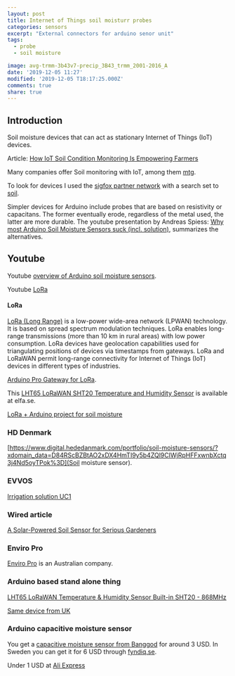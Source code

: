 ```yaml
---
layout: post
title: Internet of Things soil moisturr probes
categories: sensors
excerpt: "External connectors for arduino senor unit"
tags:
  - probe
  - soil moisture

image: avg-trmm-3b43v7-precip_3B43_trmm_2001-2016_A
date: '2019-12-05 11:27'
modified: '2019-12-05 T18:17:25.000Z'
comments: true
share: true
---
```


## Introduction

Soil moisture devices that can act as stationary Internet of Things (IoT) devices.

Article: [How IoT Soil Condition Monitoring Is Empowering Farmers](https://www.iotforall.com/soil-moisture-monitoring/)

Many companies offer Soil monitoring with IoT, among them [mtg](https://www.manxtechgroup.com/soil-monitoring-with-iot-smart-agriculture/).

To look for devices I used the [sigfox partner network](https://partners.sigfox.com) with a search set to [soil](https://partners.sigfox.com/search/products?or[categories][0]=device&q=soil).

Simpler devices for Arduino include probes that are based on resistivity or capacitans. The former eventually erode, regardless of the metal used, the latter are more durable. The youtube presentation by Andreas Spiess: [Why most Arduino Soil Moisture Sensors suck (incl. solution)](https://www.youtube.com/watch?v=udmJyncDvw0), summarizes the alternatives.

## Youtube

Youtube [overview of Arduino soil moisture sensors](https://www.youtube.com/watch?v=udmJyncDvw0).

Youtube [LoRa](https://www.youtube.com/watch?v=hMOwbNUpDQA&list=PL3XBzmAj53Rkkogh-lti58h_GkhzU1n7U])

#### LoRa

[LoRa (Long Range)](https://en.wikipedia.org/wiki/LoRa) is a low-power wide-area network (LPWAN) technology. It is based on spread spectrum modulation techniques. LoRa enables long-range transmissions (more than 10 km in rural areas) with low power consumption. LoRa devices have geolocation capabilities used for triangulating positions of devices via timestamps from gateways. LoRa and LoRaWAN permit long-range connectivity for Internet of Things (IoT) devices in different types of industries.

[Arduino Pro Gateway for LoRa](https://www.kjell.com/se/produkter/el-verktyg/arduino/utvecklingskort/arduino-pro-gateway-for-lora-p87188?gclid=Cj0KCQiAxrbwBRCoARIsABEc9sjIxmnak9eae2isGVhPulJxFXB6rNa7oJPYnLKUv0SWvfYQLh-pLkQaAnXQEALw_wcB&gclsrc=aw.ds).

This [LHT65 LoRaWAN SHT20 Temperature and Humidity Sensor](https://www.elfa.se/search?q=LHT65+Temperature&filter_categoryCodePathROOT=cat-L1D_1859641) is available at elfa.se.

[LoRa + Arduino project for soil moisture](https://randomnerdtutorials.com/esp32-lora-rfm95-transceiver-arduino-ide/)

### HD Denmark

[https://www.digital.hededanmark.com/portfolio/soil-moisture-sensors/?xdomain_data=D84RScBZBtAO2xDX4HmTI9y5b4ZQl9CIWjRpHFFxwnbXctq3j4Nd5oyTPok%3D](Soil moisture sensor).

### EVVOS

[Irrigation solution UC1](https://www.evvos.com/product/irrigation-solution-uc1/)

### Wired article

[A Solar-Powered Soil Sensor for Serious Gardeners](https://www.wired.com/2015/04/edyn-garden-sensors/)

### Enviro Pro

[Enviro Pro](https://enviroprosoilprobes.com) is an Australian company.

### Arduino based stand alone thing

[LHT65 LoRaWAN Temperature & Humidity Sensor Built-in SHT20 - 868MHz](https://hitechchain.se/arduinokompatibel/lht65-lorawan-temperature-humidity-sensor-built-in-sht20-868mhz?gclid=Cj0KCQiAxrbwBRCoARIsABEc9sjqXysIpQbxa8Lwmd56VpA_5Kl1CNc-eWbhdIYusEN81rws8BPnVVwaAkzvEALw_wcB)

[Same device from UK](https://www.antratek.com/lht65-lorawan-temperature-humidity-sensor)

### Arduino capacitive moisture sensor

You get a [capacitive moisture sensor from Banggod](https://www.banggood.com/Capacitive-Soil-Moisture-Sensor-Not-Easy-To-Corrode-Wide-Voltage-Monitor-Module-p-1309033.html?cur_warehouse=CN) for around 3 USD. In Sweden you can get it for 6 USD through [fyndiq.se](https://fyndiq.se/product/25281124-capacitive-soil-moisture-sensor-v12-c/?tduid=63ab169c26da64207d33d12fc38a0eb2&utm_source=tradedoubler&utm_medium=affiliate&utm_content=252052&utm_campaign=Kelkoo).

Under 1 USD at [Ali Express](https://www.aliexpress.com/item/32830732786.html?scm=1007.22893.149154.0&pvid=cbb3f819-817d-4288-9fea-b81dec7c2c03&onelink_page_from=ITEM_DETAIL&onelink_item_to=32830732786&onelink_publisherid=172076246&onelink_memberseq=0&onelink_duration=1.144336&onelink_status=noneresult&onelink_item_from=32830732786&onelink_subid=220725&onelink_page_to=ITEM_DETAIL&af=220725&afref=&cv=565204&dp=565204%253A%253A220725%253A%253A%253A%253A%253A%253A1578517053&cn=15647&aff_platform=aaf&cpt=1578517053322&sk=Y7bAZbY&aff_trace_key=63baf75040d84175b6f5f3b52839bff7-1578517053322-07617-Y7bAZbY&terminal_id=f7b26140facc4e0b98529a003f6dc12e)
